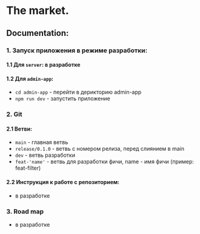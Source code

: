 # The market.

## Documentation:

### 1. Запуск приложения в режиме разработки:

#### 1.1 Для `server`: в разработке

#### 1.2 Для `admin-app`:

- `cd admin-app` - перейти в дерикторию admin-app
- `npm run dev` - запустить приложение

### 2. Git

#### 2.1 Ветви:

- `main` - главная ветвь
- `release/0.1.0` - ветвь с номером релиза, перед слиянием в main
- `dev` - ветвь разработки
- `feat-'name'` - ветвь для разработки фичи, name - имя фичи (пример: feat-filter)

#### 2.2 Инструкция к работе с репозиторием:

- в разработке

### 3. Road map

- в разработке
